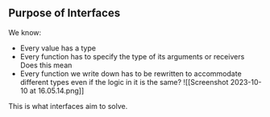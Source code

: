 ## Purpose of Interfaces
We know:
- Every value has a type
- Every function has to specify the type of its arguments or receivers 
Does this mean
- Every function we write down has to be rewritten to accommodate different types even if the logic in it is the same?
![[Screenshot 2023-10-10 at 16.05.14.png]]

This is what interfaces aim to solve.